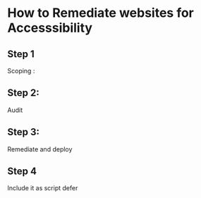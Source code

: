 # How to Remediate websites for Accesssibility
## Step 1 
Scoping :
## Step 2:
Audit
## Step 3: 
Remediate and deploy
## Step 4 
Include it as script defer

